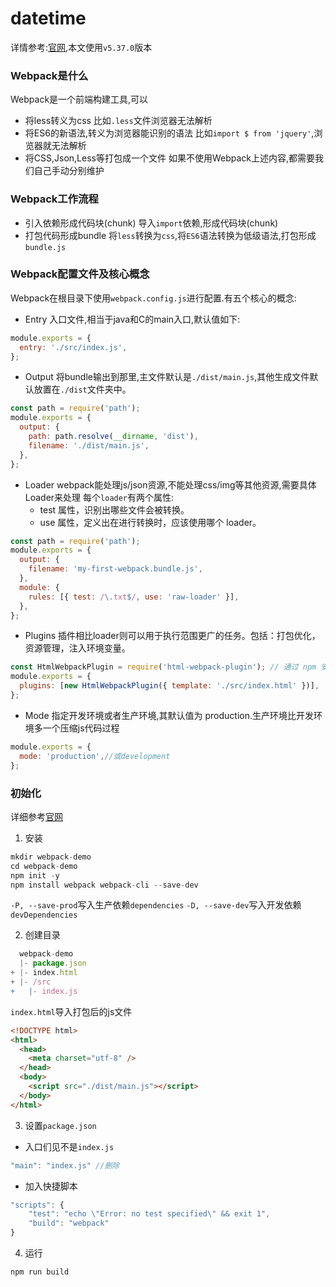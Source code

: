 # datetime



详情参考:[官网](https://webpack.docschina.org/),本文使用`v5.37.0`版本
<!--more-->
### Webpack是什么
Webpack是一个前端构建工具,可以
- 将less转义为css
比如`.less`文件浏览器无法解析
- 将ES6的新语法,转义为浏览器能识别的语法
比如`import $ from 'jquery'`,浏览器就无法解析
- 将CSS,Json,Less等打包成一个文件
如果不使用Webpack上述内容,都需要我们自己手动分别维护

### Webpack工作流程
- 引入依赖形成代码块(chunk)
导入`import`依赖,形成代码块(chunk)
- 打包代码形成bundle
将`less`转换为`css`,将`ES6`语法转换为低级语法,打包形成`bundle.js`



### Webpack配置文件及核心概念
Webpack在根目录下使用`webpack.config.js`进行配置.有五个核心的概念:

- Entry
入口文件,相当于java和C的main入口,默认值如下:
```js
module.exports = {
  entry: './src/index.js',
};
```

- Output
将bundle输出到那里,主文件默认是`./dist/main.js`,其他生成文件默认放置在`./dist`文件夹中。
```js
const path = require('path');
module.exports = {
  output: {
    path: path.resolve(__dirname, 'dist'),
    filename: './dist/main.js',
  },
};
```

- Loader
webpack能处理js/json资源,不能处理css/img等其他资源,需要具体Loader来处理
每个`loader`有两个属性:
    - test 属性，识别出哪些文件会被转换。
    - use 属性，定义出在进行转换时，应该使用哪个 loader。
```js
const path = require('path');
module.exports = {
  output: {
    filename: 'my-first-webpack.bundle.js',
  },
  module: {
    rules: [{ test: /\.txt$/, use: 'raw-loader' }],
  },
};
```


- Plugins
插件相比loader则可以用于执行范围更广的任务。包括：打包优化，资源管理，注入环境变量。
```js
const HtmlWebpackPlugin = require('html-webpack-plugin'); // 通过 npm 安装
module.exports = {
  plugins: [new HtmlWebpackPlugin({ template: './src/index.html' })],
};
```


- Mode
指定开发环境或者生产环境,其默认值为 production.生产环境比开发环境多一个压缩js代码过程
```js
module.exports = {
  mode: 'production',//或development
};
```
### 初始化
详细参考[官网](https://webpack.docschina.org/guides/getting-started/#basic-setup)
1. 安装
```js
mkdir webpack-demo
cd webpack-demo
npm init -y
npm install webpack webpack-cli --save-dev
```
`-P, --save-prod`写入生产依赖`dependencies`
`-D, --save-dev`写入开发依赖`devDependencies`

2. 创建目录
```js
  webpack-demo
  |- package.json
+ |- index.html
+ |- /src
+   |- index.js

```
`index.html`导入打包后的js文件
```html
<!DOCTYPE html>
<html>
  <head>
    <meta charset="utf-8" />
  </head>
  <body>
    <script src="./dist/main.js"></script>
  </body>
</html>
```

3. 设置`package.json`

- 入口们见不是`index.js`
```js
"main": "index.js" //删除
```
- 加入快捷脚本
```js
"scripts": {
    "test": "echo \"Error: no test specified\" && exit 1",
    "build": "webpack"
}
```
4. 运行
```shell
npm run build
```